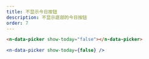 ```yaml
---
title: 不显示今日按钮
description: 不显示底部的今日按钮
order: 7
---
```


```html
<n-data-picker show-today="false"></n-data-picker>
```

```jsx
<n-data-picker show-today={false} />
```
